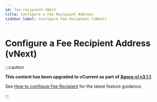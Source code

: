 ```yaml
---
id: fee-recipient-vNext
title: Configure a Fee Recipient Address
sidebar_label: Configure Fee Recipient (vNext)
---
```


# Configure a Fee Recipient Address (vNext)

:::caution

**This content has been upgraded to vCurrent as part of [Agora-cl v3.1.1](https://github.com/prysmaticlabs/prysm/releases)**.

See [How to configure Fee Recipient](./fee-recipient.md) for the latest feature guidance.

:::
